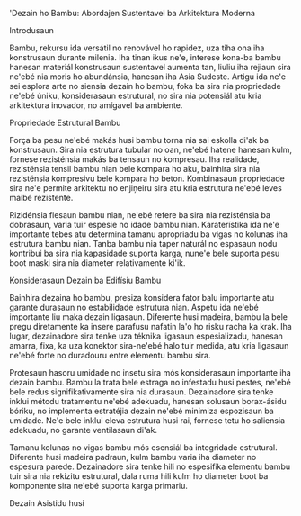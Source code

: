 'Dezain ho Bambu: Abordajen Sustentavel ba Arkitektura Moderna

Introdusaun

Bambu, rekursu ida versátil no renovável ho rapidez, uza tiha ona iha konstrusaun durante milenia. Iha tinan ikus ne'e, interese kona-ba bambu hanesan materiál konstrusaun sustentavel aumenta tan, liuliu iha rejiaun sira ne'ebé nia moris ho abundánsia, hanesan iha Asia Sudeste. Artigu ida ne'e sei esplora arte no siensia dezain ho bambu, foka ba sira nia propriedade ne'ebé úniku, konsiderasaun estrutural, no sira nia potensiál atu kria arkitektura inovador, no amígavel ba ambiente.

Propriedade Estrutural Bambu

Força ba pesu ne'ebé makás husi bambu torna nia sai eskolla di'ak ba konstrusaun. Sira nia estrutura tubular no oan, ne'ebé hatene hanesan kulm, fornese rezisténsia makás ba tensaun no kompresau. Iha realidade, rezisténsia tensil bambu nian bele kompara ho aķu, bainhira sira nia rezisténsia kompresivu bele kompara ho beton. Kombinasaun propriedade sira ne'e permite arkitektu no enjiņeiru sira atu kria estrutura ne'ebé leves maibé rezistente.

Rizidénsia flesaun bambu nian, ne'ebé refere ba sira nia rezisténsia ba dobrasaun, varia tuir espesie no idade bambu nian. Karaterístika ida ne'e importante tebes atu determina tamanu apropriadu ba vigas no kolunas iha estrutura bambu nian. Tanba bambu nia taper naturál no espasaun nodu kontribui ba sira nia kapasidade suporta karga, nune'e bele suporta pesu boot maski sira nia diameter relativamente ki'ik.

Konsiderasaun Dezain ba Edifísiu Bambu

Bainhira dezaina ho bambu, presiza konsidera fator balu importante atu garante durasaun no estabilidade estrutura nian. Aspetu ida ne'ebé importante liu maka dezain ligasaun. Diferente husi madeira, bambu la bele pregu diretamente ka insere parafusu nafatin la'o ho risku racha ka krak. Iha lugar, dezainadore sira tenke uza téknika ligasaun espesializadu, hanesan amarra, fixa, ka uza konektor sira-ne'ebé halo tuir medida, atu kria ligasaun ne'ebé forte no duradouru entre elementu bambu sira.

Protesaun hasoru umidade no insetu sira mós konsiderasaun importante iha dezain bambu. Bambu la trata bele estraga no infestadu husi pestes, ne'ebé bele redus signifikativamente sira nia durasaun. Dezainadore sira tenke inklui métodu tratamentu ne'ebé adekuadu, hanesan solusaun borax-ásidu bóriku, no implementa estratéjia dezain ne'ebé minimiza espozisaun ba umidade. Ne'e bele inklui eleva estrutura husi rai, fornese tetu ho saliensia adekuadu, no garante ventilasaun di'ak.

Tamanu kolunas no vigas bambu mós esensiál ba integridade estrutural. Diferente husi madeira padraun, kulm bambu varia iha diameter no espesura parede. Dezainadore sira tenke hili no espesifika elementu bambu tuir sira nia rekizitu estrutural, dala ruma hili kulm ho diameter boot ba komponente sira ne'ebé suporta karga primariu.

Dezain Asistidu husi